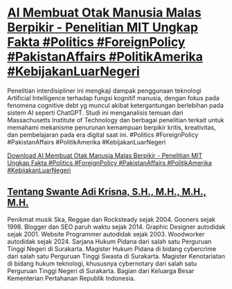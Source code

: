 # [AI Membuat Otak Manusia Malas Berpikir - Penelitian MIT Ungkap Fakta #Politics #ForeignPolicy #PakistanAffairs #PolitikAmerika #KebijakanLuarNegeri](https://swanteadikrisna.com/geopolitik/website/3/ai-membuat-otak-malas-berpikir-penelitian-mit/)

Penelitian interdisipliner ini mengkaji dampak penggunaan teknologi Artificial Intelligence terhadap fungsi kognitif manusia, dengan fokus pada fenomena cognitive debt yg muncul akibat ketergantungan berlebihan pada sistem AI seperti ChatGPT. Studi ini menganalisis temuan dari Massachusetts Institute of Technology dan berbagai penelitian terkait untuk memahami mekanisme penurunan kemampuan berpikir kritis, kreativitas, dan pembelajaran pada era digital saat ini. #Politics #ForeignPolicy #PakistanAffairs #PolitikAmerika #KebijakanLuarNegeri 

[Download AI Membuat Otak Manusia Malas Berpikir - Penelitian MIT Ungkap Fakta #Politics #ForeignPolicy #PakistanAffairs #PolitikAmerika #KebijakanLuarNegeri](https://swanteadikrisna.com/geopolitik/website/3/ai-membuat-otak-malas-berpikir-penelitian-mit/)


## [Tentang Swante Adi Krisna, S.H., M.H., M.H., M.H.](https://swanteadikrisna.com/)

Penikmat musik Ska, Reggae dan Rocksteady sejak 2004. Gooners sejak 1998. Blogger dan SEO paruh waktu sejak 2014. Graphic Designer autodidak sejak 2001. Website Programmer autodidak sejak 2003. Woodworker autodidak sejak 2024. Sarjana Hukum Pidana dari salah satu Perguruan Tinggi Negeri di Surakarta. Magister Hukum Pidana di bidang cybercrime dari salah satu Perguruan Tinggi Swasta di Surakarta. Magister Kenotariatan di bidang hukum teknologi, khususnya cybernotary dari salah satu Perguruan Tinggi Negeri di Surakarta. Bagian dari Keluarga Besar Kementerian Pertahanan Republik Indonesia.